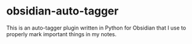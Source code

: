 # obsidian-auto-tagger
This is an auto-tagger plugin written in Python for Obsidian that I use to properly mark important things in my notes.
